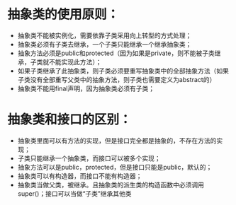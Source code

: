 # 抽象类的使用原则：

- 抽象类不能被实例化，需要依靠子类采用向上转型的方式处理；
- 抽象类必须有子类去继承，一个子类只能继承一个继承抽象类；
- 抽象方法必须是public和protected（因为如果是private，则不能被子类继承，子类就不能实现此方法）；
- 如果子类继承了此抽象类，则子类必须要重写抽象类中的全部抽象方法（如果子类没有全部重写父类中的抽象方法，则子类也需要定义为abstract的）
- 抽象类不能用final声明，因为抽象类必须有子类；



# 抽象类和接口的区别：
- 抽象类里面可以有方法的实现，但是接口完全都是抽象的，不存在方法的实现；
- 子类只能继承一个抽象类，而接口可以被多个实现；
- 抽象方法可以是public，protected，但是接口只能是public，默认的；
- 抽象类可以有构造器，而接口不能有构造器；
- 抽象类当做父类，被继承。且抽象类的派生类的构造函数中必须调用super()；接口可以当做“子类”继承其他类